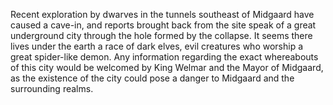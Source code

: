 Recent exploration by dwarves in the tunnels southeast of Midgaard have caused a cave-in, and reports brought back from the site speak of a great underground city through the hole formed by the collapse. It seems there lives under the earth a race of dark elves, evil creatures who worship a great spider-like demon. Any information regarding the exact whereabouts of this city would be welcomed by King Welmar and the Mayor of Midgaard, as the existence of the city could pose a danger to Midgaard and the surrounding realms.
